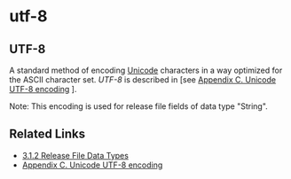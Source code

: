 # utf-8

## UTF-8

A standard method of encoding [Unicode](https://confluence.ihtsdotools.org/display/DOCGLOSS/Unicode) characters in a way optimized for the ASCII character set. _UTF-8_ is described in \[see [Appendix C. Unicode UTF-8 encoding](../../../../../Appendix-C.-Unicode-UTF-8-encoding_33490103.html) ].

Note: This encoding is used for release file fields of data type "String".

## Related Links

* [3.1.2 Release File Data Types](../../../../../3.1.2-Release-File-Data-Types_28739352.html)
* [Appendix C. Unicode UTF-8 encoding](../../../../../Appendix-C.-Unicode-UTF-8-encoding_33490103.html)
